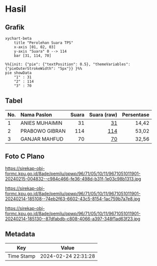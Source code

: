 # Hasil

## Grafik

```mermaid
xychart-beta
    title "Perolehan Suara TPS"
    x-axis [01, 02, 03]
    y-axis "Suara" 0 --> 114
    bar [31, 114, 70]
```

```mermaid
%%{init: {"pie": {"textPosition": 0.5}, "themeVariables": {"pieOuterStrokeWidth": "5px"}} }%%
pie showData
    "1" : 31
    "2" : 114
    "3" : 70
```

## Tabel

| No. | Nama Paslon    | Suara | Suara (raw) | Persentase |
|:--- |:-------------- | -----:| -----------:| ----------:|
| 1   | ANIES MUHAIMIN | 31    | [31][p-1]   | 14,42      |
| 2   | PRABOWO GIBRAN | 114   | [114][p-2]  | 53,02      |
| 3   | GANJAR MAHFUD  | 70    | [70][p-3]   | 32,56      |


[p-1]: https://github.com/gigit-pemilu/pemilu-2024-96-papua-barat-daya/blob/main/pilpres/hitung-suara/sub/96-papua-barat-daya/sub/71-kota-sorong/sub/05-sorong-utara/sub/1011-sawagumu/sub/901-tps/sub/paslon-1.txt
[p-2]: https://github.com/gigit-pemilu/pemilu-2024-96-papua-barat-daya/blob/main/pilpres/hitung-suara/sub/96-papua-barat-daya/sub/71-kota-sorong/sub/05-sorong-utara/sub/1011-sawagumu/sub/901-tps/sub/paslon-2.txt
[p-3]: https://github.com/gigit-pemilu/pemilu-2024-96-papua-barat-daya/blob/main/pilpres/hitung-suara/sub/96-papua-barat-daya/sub/71-kota-sorong/sub/05-sorong-utara/sub/1011-sawagumu/sub/901-tps/sub/paslon-3.txt

## Foto C Plano

https://sirekap-obj-formc.kpu.go.id/8ade/pemilu/ppwp/96/71/05/10/11/9671051011901-20240215-004832--c984c466-fe36-498d-b31f-1e03c98b1313.jpg

https://sirekap-obj-formc.kpu.go.id/8ade/pemilu/ppwp/96/71/05/10/11/9671051011901-20240214-185108--74eb2f63-6602-43c5-8154-1ac759b7a7e8.jpg

https://sirekap-obj-formc.kpu.go.id/8ade/pemilu/ppwp/96/71/05/10/11/9671051011901-20240214-185130--87dfabdb-c808-4066-a397-348f1ad63f23.jpg


## Metadata

| Key        | Value               |
| ---------- | ------------------- |
| Time Stamp | 2024-02-24 22:31:28 |




